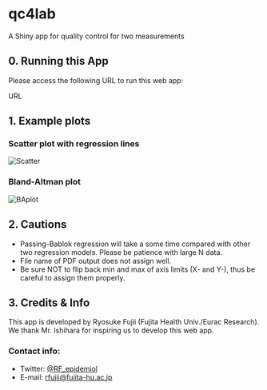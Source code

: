 # qc4lab
A Shiny app for quality control for two measurements

## 0. Running this App
Please access the following URL to run this web app:

URL

## 1. Example plots
### Scatter plot with regression lines
![Scatter](https://user-images.githubusercontent.com/19466700/181629603-15d7bca5-a496-4ff2-a6eb-802aa594fe8d.png)

### Bland-Altman plot
![BAplot](https://user-images.githubusercontent.com/19466700/181629622-d4f44de5-1590-402f-be9a-a6ac603d6804.png)

## 2. Cautions
- Passing-Bablok regression will take a some time compared with other two regression models. Please be patience with large N data.
- File name of PDF output does not assign well.
- Be sure NOT to flip back min and max of axis limits (X- and Y-), thus be careful to assign them properly.

## 3. Credits & Info
This app is developed by Ryosuke Fujii (Fujita Health Univ./Eurac Research). <br>
We thank Mr. Ishihara for inspiring us to develop this web app.

### Contact info:
- Twitter: <a href="https://twitter.com/RF_epidemiol">@RF_epidemiol</a><br>
- E-mail: <a href="mailto:rfujii@fujita-hu.ac.jp;">rfujii@fujita-hu.ac.jp</a><br>
